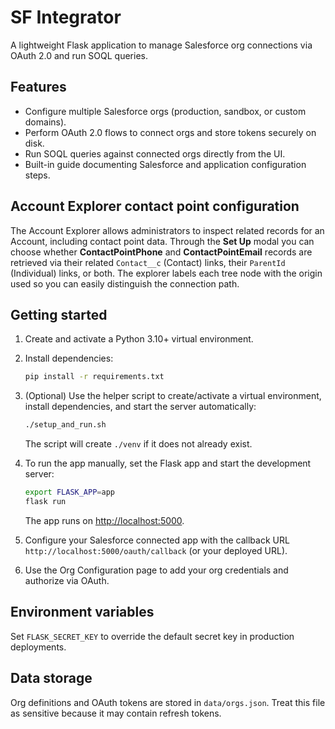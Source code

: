 # SF Integrator

A lightweight Flask application to manage Salesforce org connections via OAuth 2.0 and run SOQL queries.

## Features

- Configure multiple Salesforce orgs (production, sandbox, or custom domains).
- Perform OAuth 2.0 flows to connect orgs and store tokens securely on disk.
- Run SOQL queries against connected orgs directly from the UI.
- Built-in guide documenting Salesforce and application configuration steps.

## Account Explorer contact point configuration

The Account Explorer allows administrators to inspect related records for an Account, including contact point data. Through the **Set Up** modal you can choose whether **ContactPointPhone** and **ContactPointEmail** records are retrieved via their related `Contact__c` (Contact) links, their `ParentId` (Individual) links, or both. The explorer labels each tree node with the origin used so you can easily distinguish the connection path.

## Getting started

1. Create and activate a Python 3.10+ virtual environment.
2. Install dependencies:

   ```bash
   pip install -r requirements.txt
   ```

3. (Optional) Use the helper script to create/activate a virtual environment,
   install dependencies, and start the server automatically:

   ```bash
   ./setup_and_run.sh
   ```

   The script will create `./venv` if it does not already exist.

4. To run the app manually, set the Flask app and start the development server:

   ```bash
   export FLASK_APP=app
   flask run
   ```

   The app runs on <http://localhost:5000>.

4. Configure your Salesforce connected app with the callback URL `http://localhost:5000/oauth/callback` (or your deployed URL).
5. Use the Org Configuration page to add your org credentials and authorize via OAuth.

## Environment variables

Set `FLASK_SECRET_KEY` to override the default secret key in production deployments.

## Data storage

Org definitions and OAuth tokens are stored in `data/orgs.json`. Treat this file as sensitive because it may contain refresh tokens.
